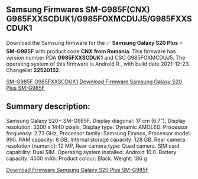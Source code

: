 <h2>Samsung Firmwares SM-G985F(CNX) G985FXXSCDUK1/G985FOXMCDUJ5/G985FXXSCDUK1</h2>
Download the Samsung firmware for the ✅ <strong>Samsung Galaxy S20 Plus </strong> ⭐ <strong>SM-G985F</strong> with product code <strong>CNX</strong> <strong> from Romania</strong>. This firmware has version number PDA <strong>G985FXXSCDUK1</strong> and CSC G985FOXMCDUJ5. The operating system of this firmware is Android R , with build date 2021-12-23. Changelist <strong>22520152</strong>.

[SM-G985F](https://samfirm.shop/samsung/model/SM-G985F)
[G985FXXSCDUK1](https://samfirm.shop/samsung/pda/G985FXXSCDUK1)
[Download Firmware Samsung Galaxy S20 Plus SM-G985F](https://samfirm.shop/samsung/firmware/484832)
<h2>Summary description:</h2>
<p>Samsung Galaxy S20+ SM-G985F. Display diagonal: 17 cm (6.7"), Display resolution: 3200 x 1440 pixels, Display type: Dynamic AMOLED. Processor frequency: 2.73 GHz, Processor family: Samsung Exynos, Processor model: 990. RAM capacity: 8 GB, Internal storage capacity: 128 GB. Rear camera resolution (numeric): 12 MP, Rear camera type: Quad camera. SIM card capability: Dual SIM. Operating system installed: Android 10.0. Battery capacity: 4500 mAh. Product colour: Black. Weight: 186 g</p>


[Download Firmware Samsung Galaxy S20 Plus SM-G985F](https://samfirm.shop/samsung/firmware/484832)

